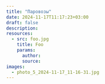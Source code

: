 ```yaml
---
title: "Паровозы"
date: 2024-11-17T11:17:23+03:00
draft: false
description: 
resources:
  - src: foo.jpg
    title: Foo
    params:
      author:
      source:
images:
  - photo_5_2024-11-17_11-16-31.jpg
---
```

